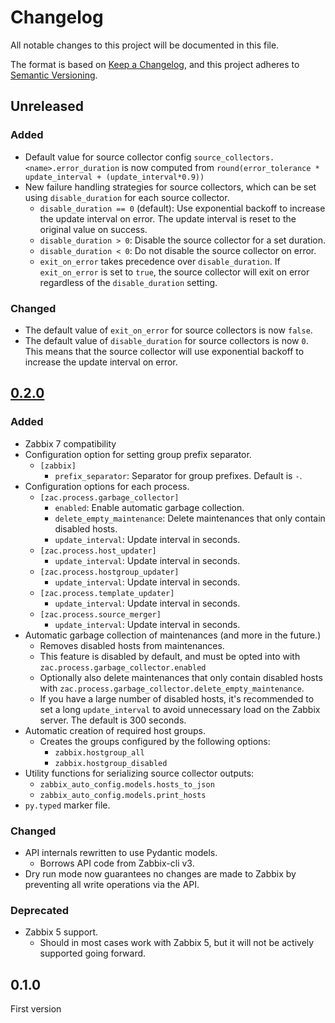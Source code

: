 # Changelog

All notable changes to this project will be documented in this file.

The format is based on [Keep a Changelog](https://keepachangelog.com/en/1.1.0/),
and this project adheres to [Semantic Versioning](https://semver.org/spec/v2.0.0.html).

## Unreleased

### Added

- Default value for source collector config `source_collectors.<name>.error_duration` is now computed from `round(error_tolerance * update_interval + (update_interval*0.9))`
- New failure handling strategies for source collectors, which can be set using `disable_duration` for each source collector.
  - `disable_duration == 0` (default): Use exponential backoff to increase the update interval on error. The update interval is reset to the original value on success.
  - `disable_duration > 0`: Disable the source collector for a set duration.
  - `disable_duration < 0`: Do not disable the source collector on error.
  - `exit_on_error` takes precedence over `disable_duration`. If `exit_on_error` is set to `true`, the source collector will exit on error regardless of the `disable_duration` setting.

### Changed

- The default value of `exit_on_error` for source collectors is now `false`.
- The default value of `disable_duration` for source collectors is now `0`. This means that the source collector will use exponential backoff to increase the update interval on error.

## [0.2.0](https://github.com/unioslo/zabbix-auto-config/releases/tag/zac-v0.2.0)

### Added

- Zabbix 7 compatibility
- Configuration option for setting group prefix separator.
  - `[zabbix]`
    - `prefix_separator`: Separator for group prefixes. Default is `-`.
- Configuration options for each process.
  - `[zac.process.garbage_collector]`
    - `enabled`: Enable automatic garbage collection.
    - `delete_empty_maintenance`: Delete maintenances that only contain disabled hosts.
    - `update_interval`: Update interval in seconds.
  - `[zac.process.host_updater]`
    - `update_interval`: Update interval in seconds.
  - `[zac.process.hostgroup_updater]`
    - `update_interval`: Update interval in seconds.
  - `[zac.process.template_updater]`
    - `update_interval`: Update interval in seconds.
  - `[zac.process.source_merger]`
    - `update_interval`: Update interval in seconds.
- Automatic garbage collection of maintenances (and more in the future.)
  - Removes disabled hosts from maintenances.
  - This feature is disabled by default, and must be opted into with `zac.process.garbage_collector.enabled`
  - Optionally also delete maintenances that only contain disabled hosts with `zac.process.garbage_collector.delete_empty_maintenance`.
  - If you have a large number of disabled hosts, it's recommended to set a long `update_interval` to avoid unnecessary load on the Zabbix server. The default is 300 seconds.
- Automatic creation of required host groups.
  - Creates the groups configured by the following options:
    - `zabbix.hostgroup_all`
    - `zabbix.hostgroup_disabled`
- Utility functions for serializing source collector outputs:
  - `zabbix_auto_config.models.hosts_to_json`
  - `zabbix_auto_config.models.print_hosts`
- `py.typed` marker file.

### Changed

- API internals rewritten to use Pydantic models.
  - Borrows API code from Zabbix-cli v3.
- Dry run mode now guarantees no changes are made to Zabbix by preventing all write operations via the API.

### Deprecated

- Zabbix 5 support.
  - Should in most cases work with Zabbix 5, but it will not be actively supported going forward.

## 0.1.0

First version
